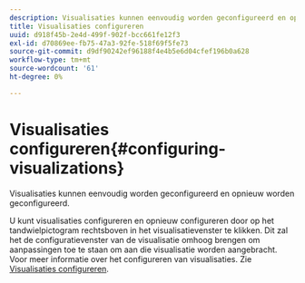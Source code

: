 ```yaml
---
description: Visualisaties kunnen eenvoudig worden geconfigureerd en opnieuw worden geconfigureerd.
title: Visualisaties configureren
uuid: d918f45b-2e4d-499f-902f-bcc661fe12f3
exl-id: d70869ee-fb75-47a3-92fe-518f69f5fe73
source-git-commit: d9df90242ef96188f4e4b5e6d04cfef196b0a628
workflow-type: tm+mt
source-wordcount: '61'
ht-degree: 0%

---
```


# Visualisaties configureren{#configuring-visualizations}

Visualisaties kunnen eenvoudig worden geconfigureerd en opnieuw worden geconfigureerd.

U kunt visualisaties configureren en opnieuw configureren door op het tandwielpictogram rechtsboven in het visualisatievenster te klikken. Dit zal het de configuratievenster van de visualisatie omhoog brengen om aanpassingen toe te staan om aan die visualisatie worden aangebracht. Voor meer informatie over het configureren van visualisaties. Zie [Visualisaties configureren](../../../../home/c-adobe-data-workbench-dashboard/c-visualizations/c-configuring-visualizations.md#concept-edc3c7270ffe429c9aab8ceca429b570).
